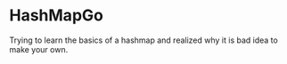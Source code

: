 # HashMapGo

Trying to learn the basics of a hashmap and realized why it is bad idea to make your own.
